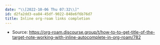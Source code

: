 ```yaml
---
date: "\\[2022-10-06 Thu 07:32\\]"
id: d2fa2dd3-ea84-45df-9022-848e6f6b76d7
title: Inline org-roam links completion
---
```


- Source: <https://org-roam.discourse.group/t/how-to-to-get-title-of-the-target-note-working-with-inline-autocomplete-in-org-roam/782>
